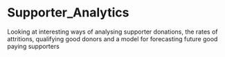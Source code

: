# Supporter_Analytics
Looking at interesting ways of analysing supporter donations, the rates of attritions, qualifying good donors and a model for forecasting future good paying supporters
